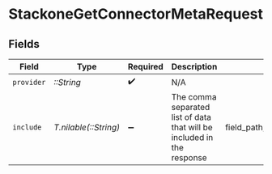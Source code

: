 # StackoneGetConnectorMetaRequest


## Fields

| Field                                                                  | Type                                                                   | Required                                                               | Description                                                            | Example                                                                |
| ---------------------------------------------------------------------- | ---------------------------------------------------------------------- | ---------------------------------------------------------------------- | ---------------------------------------------------------------------- | ---------------------------------------------------------------------- |
| `provider`                                                             | *::String*                                                             | :heavy_check_mark:                                                     | N/A                                                                    |                                                                        |
| `include`                                                              | *T.nilable(::String)*                                                  | :heavy_minus_sign:                                                     | The comma separated list of data that will be included in the response | field_path,unmapped_fields,resources,inactive,webhooks                 |